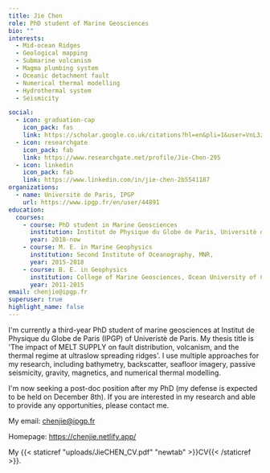 ```yaml
---
title: Jie Chen
role: PhD student of Marine Geosciences
bio: ""
interests:
  - Mid-ocean Ridges
  - Geological mapping
  - Submarine volcanism
  - Magma plumbing system
  - Oceanic detachment fault
  - Numerical thermal modelling
  - Hydrothermal system
  - Seismicity

social:
  - icon: graduation-cap
    icon_pack: fas
    link: https://scholar.google.co.uk/citations?hl=en&pli=1&user=VnL3zvMAAAAJ
  - icon: researchgate
    icon_pack: fab
    link: https://www.researchgate.net/profile/Jie-Chen-295
  - icon: linkedin
    icon_pack: fab
    link: https://www.linkedin.com/in/jie-chen-2b5541187
organizations:
  - name: Universitè de Paris, IPGP
    url: https://www.ipgp.fr/en/user/44891
education:
  courses:
    - course: PhD student in Marine Geosciences
      institution: Institut de Physique du Globe de Paris, Universitè de Paris
      year: 2018-now
    - course: M. E. in Marine Geophysics
      institution: Second Institute of Oceanography, MNR,
      year: 2015-2018
    - course: B. E. in Geophysics
      institution: College of Marine Geosciences, Ocean University of China
      year: 2011-2015
email: chenjie@ipgp.fr
superuser: true
highlight_name: false
---
```


I'm currently a third-year PhD student of marine geosciences at Institut de Physique du Globe de Paris (IPGP) of Univeristè de Paris. My thesis title is 'The impact of MELT SUPPLY on fault distribution, volcanism, and the thermal regime at ultraslow spreading ridges'. I use multiple approaches for my research, including bathymetry, backscatter, seafloor imagery, passive seismicity, gravity, magnetics, and numerical thermal modelling.

I'm now seeking a post-doc position after my PhD (my defense is expected to be held on December 8th). If you are interested in my research and able to provide any opportunities, please contact me.

My email: chenjie@ipgp.fr

Homepage: https://chenjie.netlify.app/

My {{< staticref "uploads/JieCHEN_CV.pdf" "newtab" >}}CV{{< /staticref >}}.

